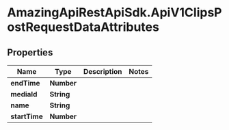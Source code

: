 # AmazingApiRestApiSdk.ApiV1ClipsPostRequestDataAttributes

## Properties

Name | Type | Description | Notes
------------ | ------------- | ------------- | -------------
**endTime** | **Number** |  | 
**mediaId** | **String** |  | 
**name** | **String** |  | 
**startTime** | **Number** |  | 


